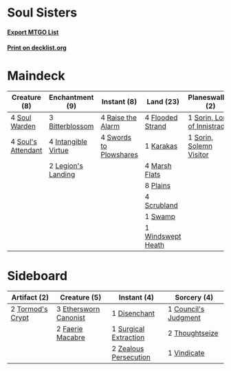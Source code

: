 # Soul Sisters

#### [Export MTGO List](../collection/Soul%20Sisters/Soul%20Sisters.txt)
#### [Print on decklist.org](http://decklist.org/?deckmain=4%09Battle%20Screech%0A3%09Bitterblossom%0A4%09Flooded%20Strand%0A4%09Intangible%20Virtue%0A1%09Karakas%0A2%09Legion's%20Landing%0A4%09Lingering%20Souls%0A4%09Marsh%20Flats%0A8%09Plains%0A4%09Raise%20the%20Alarm%0A4%09Scrubland%0A1%09Sorin,%20Lord%20of%20Innistrad%0A1%09Sorin,%20Solemn%20Visitor%0A4%09Soul%20Warden%0A4%09Soul's%20Attendant%0A2%09Spectral%20Procession%0A1%09Swamp%0A4%09Swords%20to%20Plowshares%0A1%09Windswept%20Heath&deckside=1%09Council's%20Judgment%0A1%09Disenchant%0A3%09Ethersworn%20Canonist%0A2%09Faerie%20Macabre%0A1%09Surgical%20Extraction%0A2%09Thoughtseize%0A2%09Tormod's%20Crypt%0A1%09Vindicate%0A2%09Zealous%20Persecution)
# Maindeck

|                                        Creature (8)                                         |                                       Enchantment (9)                                        |                                           Instant (8)                                           |                                         Land (23)                                          |                                          Planeswalker (2)                                           |                                          Sorcery (10)                                          |
|---------------------------------------------------------------------------------------------|----------------------------------------------------------------------------------------------|-------------------------------------------------------------------------------------------------|--------------------------------------------------------------------------------------------|-----------------------------------------------------------------------------------------------------|------------------------------------------------------------------------------------------------|
|4 [Soul Warden](http://gatherer.wizards.com/Pages/Card/Details.aspx?multiverseid=205351)     |3 [Bitterblossom](http://gatherer.wizards.com/Pages/Card/Details.aspx?multiverseid=397701)    |4 [Raise the Alarm](http://gatherer.wizards.com/Pages/Card/Details.aspx?multiverseid=397666)     |4 [Flooded Strand](http://gatherer.wizards.com/Pages/Card/Details.aspx?multiverseid=405098) |1 [Sorin, Lord of Innistrad](http://gatherer.wizards.com/Pages/Card/Details.aspx?multiverseid=368535)|4 [Battle Screech](http://gatherer.wizards.com/Pages/Card/Details.aspx?multiverseid=382859)     |
|4 [Soul's Attendant](http://gatherer.wizards.com/Pages/Card/Details.aspx?multiverseid=193499)|4 [Intangible Virtue](http://gatherer.wizards.com/Pages/Card/Details.aspx?multiverseid=425834)|4 [Swords to Plowshares](http://gatherer.wizards.com/Pages/Card/Details.aspx?multiverseid=383119)|1 [Karakas](http://gatherer.wizards.com/Pages/Card/Details.aspx?multiverseid=201198)        |1 [Sorin, Solemn Visitor](http://gatherer.wizards.com/Pages/Card/Details.aspx?multiverseid=386672)   |4 [Lingering Souls](http://gatherer.wizards.com/Pages/Card/Details.aspx?multiverseid=425837)    |
|                                                                                             |2 [Legion's Landing](http://gatherer.wizards.com/Pages/Card/Details.aspx?multiverseid=435173) |                                                                                                 |4 [Marsh Flats](http://gatherer.wizards.com/Pages/Card/Details.aspx?multiverseid=426064)    |                                                                                                     |2 [Spectral Procession](http://gatherer.wizards.com/Pages/Card/Details.aspx?multiverseid=397841)|
|                                                                                             |                                                                                              |                                                                                                 |8 [Plains](http://gatherer.wizards.com/Pages/Card/Details.aspx?multiverseid=439601)         |                                                                                                     |                                                                                                |
|                                                                                             |                                                                                              |                                                                                                 |4 [Scrubland](http://gatherer.wizards.com/Pages/Card/Details.aspx?multiverseid=383083)      |                                                                                                     |                                                                                                |
|                                                                                             |                                                                                              |                                                                                                 |1 [Swamp](http://gatherer.wizards.com/Pages/Card/Details.aspx?multiverseid=439603)          |                                                                                                     |                                                                                                |
|                                                                                             |                                                                                              |                                                                                                 |1 [Windswept Heath](http://gatherer.wizards.com/Pages/Card/Details.aspx?multiverseid=405115)|                                                                                                     |                                                                                                |


# Sideboard

|                                       Artifact (2)                                        |                                          Creature (5)                                          |                                          Instant (4)                                           |                                          Sorcery (4)                                          |
|-------------------------------------------------------------------------------------------|------------------------------------------------------------------------------------------------|------------------------------------------------------------------------------------------------|-----------------------------------------------------------------------------------------------|
|2 [Tormod's Crypt](http://gatherer.wizards.com/Pages/Card/Details.aspx?multiverseid=389723)|3 [Ethersworn Canonist](http://gatherer.wizards.com/Pages/Card/Details.aspx?multiverseid=370504)|1 [Disenchant](http://gatherer.wizards.com/Pages/Card/Details.aspx?multiverseid=201162)         |1 [Council's Judgment](http://gatherer.wizards.com/Pages/Card/Details.aspx?multiverseid=382896)|
|                                                                                           |2 [Faerie Macabre](http://gatherer.wizards.com/Pages/Card/Details.aspx?multiverseid=370410)     |1 [Surgical Extraction](http://gatherer.wizards.com/Pages/Card/Details.aspx?multiverseid=397706)|2 [Thoughtseize](http://gatherer.wizards.com/Pages/Card/Details.aspx?multiverseid=438676)      |
|                                                                                           |                                                                                                |2 [Zealous Persecution](http://gatherer.wizards.com/Pages/Card/Details.aspx?multiverseid=413755)|1 [Vindicate](http://gatherer.wizards.com/Pages/Card/Details.aspx?multiverseid=413752)         |

